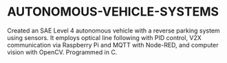 # AUTONOMOUS-VEHICLE-SYSTEMS
Created an SAE Level 4 autonomous vehicle with a reverse parking system using sensors. It employs optical line following with PID control, V2X communication via Raspberry Pi and MQTT with Node-RED, and computer vision with OpenCV. Programmed in C. 
